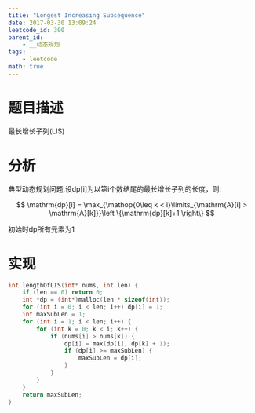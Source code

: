 ```yaml
---
title: "Longest Increasing Subsequence"
date: 2017-03-30 13:09:24
leetcode_id: 300
parent_id:
    - __动态规划
tags:
    - leetcode
math: true
---
```



# 题目描述
最长增长子列(LIS)

# 分析
典型动态规划问题,设dp[i]为以第i个数结尾的最长增长子列的长度，则:

$$ \mathrm{dp}[i] = \max_{\mathop{0\leq k < i}\limits_{\mathrm{A}[i] > \mathrm{A}[k]}}\left \{\mathrm{dp}[k]+1  \right\} $$

初始时dp所有元素为1

# 实现

```c++
int lengthOfLIS(int* nums, int len) {
    if (len == 0) return 0;
    int *dp = (int*)malloc(len * sizeof(int));
    for (int i = 0; i < len; i++) dp[i] = 1;
    int maxSubLen = 1;
    for (int i = 1; i < len; i++) {
        for (int k = 0; k < i; k++) {
            if (nums[i] > nums[k]) {
                dp[i] = max(dp[i], dp[k] + 1);
                if (dp[i] >= maxSubLen) {
                    maxSubLen = dp[i];
                }
            }
        }
    }
    return maxSubLen;
}
```
